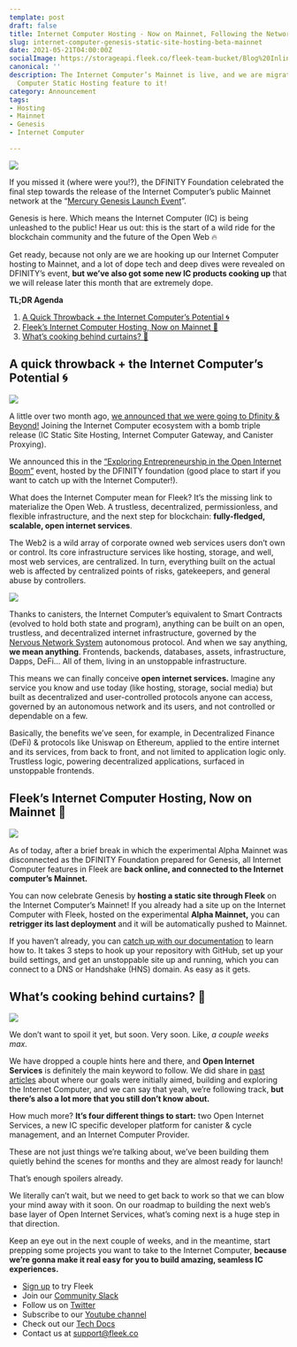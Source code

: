 ```yaml
---
template: post
draft: false
title: Internet Computer Hosting - Now on Mainnet, Following the Network's Genesis!
slug: internet-computer-genesis-static-site-hosting-beta-mainnet
date: 2021-05-21T04:00:00Z
socialImage: https://storageapi.fleek.co/fleek-team-bucket/Blog%20Inline/mainnet-hosting.png
canonical: ''
description: The Internet Computer’s Mainnet is live, and we are migrating our Internet
  Computer Static Hosting feature to it!
category: Announcement
tags:
- Hosting
- Mainnet
- Genesis
- Internet Computer

---
```

![](https://storageapi.fleek.co/fleek-team-bucket/Blog%20Inline/mainnet-hosting.png)

If you missed it (where were you!?), the DFINITY Foundation celebrated the final step towards the release of the Internet Computer’s public Mainnet network at the “[Mercury Genesis Launch Event](https://dfinity.org/mercury/)”.

Genesis is here. Which means the Internet Computer (IC) is being unleashed to the public! Hear us out: this is the start of a wild ride for the blockchain community and the future of the Open Web 🔥

Get ready, because not only are we are hooking up our Internet Computer hosting to Mainnet, and a lot of dope tech and deep dives were revealed on DFINITY’s event, **but** **we’ve also got some new IC products cooking up** that we will release later this month that are extremely dope.

**TL;DR Agenda**

1. [A Quick Throwback + the Internet Computer’s Potential 🌀](#a-quick-throwback--the-internet-computers-potential-)
2. [Fleek’s Internet Computer Hosting, Now on Mainnet 🚀](#fleeks-internet-computer-hosting-now-on-mainnet-)
3. [What’s cooking behind curtains? 🥘](#whats-cooking-behind-curtains-🥘)

## A quick throwback + the Internet Computer’s Potential **🌀**

![](https://storageapi.fleek.co/fleek-team-bucket/Blog%20Inline/Dfinity+Fleek.png)

A little over two month ago, [we announced that we were going to Dfinity & Beyond!](https://blog.fleek.co/posts/to-dfinity-and-beyond-dfinity-frontend-hosting) Joining the Internet Computer ecosystem with a bomb triple release (IC Static Site Hosting, Internet Computer Gateway, and Canister Proxying).

We announced this in the [“Exploring Entrepreneurship in the Open Internet Boom”](https://dfinity.org/techcrunch/) event, hosted by the DFINITY foundation (good place to start if you want to catch up with the Internet Computer!).

What does the Internet Computer mean for Fleek? It’s the missing link to materialize the Open Web. A trustless, decentralized, permissionless, and flexible infrastructure, and the next step for blockchain: **fully-fledged, scalable, open internet services**.

The Web2 is a wild array of corporate owned web services users don’t own or control. Its core infrastructure services like hosting, storage, and well, most web services, are centralized. In turn, everything built on the actual web is affected by centralized points of risks, gatekeepers, and general abuse by controllers.

![](https://storageapi.fleek.co/fleek-team-bucket/web2.gif)

Thanks to canisters, the Internet Computer’s equivalent to Smart Contracts (evolved to hold both state and program), anything can be built on an open, trustless, and decentralized internet infrastructure, governed by the [Nervous Network System](https://dfinity.org/faq/network-nervous-system-(nns)) autonomous protocol. And when we say anything, **we mean anything**. Frontends, backends, databases, assets, infrastructure, Dapps, DeFi... All of them, living in an unstoppable infrastructure.

This means we can finally conceive **open internet services.** Imagine any service you know and use today (like hosting, storage, social media) but built as decentralized and user-controlled protocols anyone can access, governed by an autonomous network and its users, and not controlled or dependable on a few.

Basically, the benefits we’ve seen, for example, in Decentralized Finance (DeFi) & protocols like Uniswap on Ethereum, applied to the entire internet and its services, from back to front, and not limited to application logic only. Trustless logic, powering decentralized applications, surfaced in unstoppable frontends.

## Fleek’s Internet Computer Hosting, Now on Mainnet 🚀

![](https://storageapi.fleek.co/fleek-team-bucket/Blog%20Inline/rocket.webp)

As of today, after a brief break in which the experimental Alpha Mainnet was disconnected as the DFINITY Foundation prepared for Genesis, all Internet Computer features in Fleek are **back online, and connected to the Internet computer’s Mainnet.**

You can now celebrate Genesis by **hosting a static site through Fleek** on the Internet Computer’s Mainnet! If you already had a site up on the Internet Computer with Fleek, hosted on the experimental **Alpha Mainnet,** you can **retrigger its last deployment** and it will be automatically pushed to Mainnet.

If you haven’t already, you can [catch up with our documentation](https://docs.fleek.co/internet-computer-hosting/overview/) to learn how to. It takes 3 steps to hook up your repository with GitHub, set up your build settings, and get an unstoppable site up and running, which you can connect to a DNS or Handshake (HNS) domain. As easy as it gets.

## What’s cooking behind curtains? 🥘

![](https://storageapi.fleek.co/fleek-team-bucket/Blog%20Inline/no-idea.gif)

We don’t want to spoil it yet, but soon. Very soon. Like, _a couple weeks max._

We have dropped a couple hints here and there, and **Open Internet Services** is definitely the main keyword to follow. We did share in [past articles](https://blog.fleek.co/posts/to-dfinity-and-beyond-dfinity-frontend-hosting#next-steps-building-canister-based-services) about where our goals were initially aimed, building and exploring the Internet Computer, and we can say that yeah, we’re following track, **but there’s also a lot more that you still don’t know about.**

How much more? **It’s four different things to start:** two Open Internet Services, a new IC specific developer platform for canister & cycle management, and an Internet Computer Provider.

These are not just things we’re talking about, we’ve been building them quietly behind the scenes for months and they are almost ready for launch!

That’s enough spoilers already.

We literally can’t wait, but we need to get back to work so that we can blow your mind away with it soon. On our roadmap to building the next web’s base layer of Open Internet Services, what’s coming next is a huge step in that direction.

Keep an eye out in the next couple of weeks, and in the meantime, start prepping some projects you want to take to the Internet Computer, **because we’re gonna make it real easy for you to build amazing, seamless IC experiences.**

* [Sign up](https://app.fleek.co/) to try Fleek
* Join our [Community Slack](https://slack.fleek.co/)
* Follow us on [Twitter](https://twitter.com/FleekHQ)
* Subscribe to our [Youtube channel](https://www.youtube.com/channel/UCBzlwYM0JjZpjDZ52-SLUmw)
* Check out our [Tech Docs](https://docs.fleek.co/)
* Contact us at support@fleek.co
